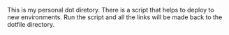 This is my personal dot diretory. There is a script that helps to deploy to new
environments. Run the script and all the links will be made back to the dotfile
directory.